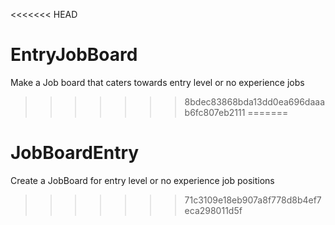 <<<<<<< HEAD
# EntryJobBoard
Make a Job board that caters towards entry level or no experience jobs
>>>>>>> 8bdec83868bda13dd0ea696daaab6fc807eb2111
=======
# JobBoardEntry
Create a JobBoard for entry level or no experience job positions
>>>>>>> 71c3109e18eb907a8f778d8b4ef7eca298011d5f
